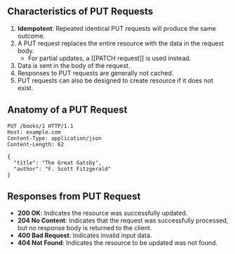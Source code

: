 ## Characteristics of PUT Requests
1. **Idempotent**: Repeated identical PUT requests will produce the same outcome.
2. A PUT request replaces the entire resource with the data in the request body.
	- For partial updates, a [[PATCH request]] is used instead.
3. Data is sent in the body of the request.
4. Responses to PUT requests are generally not cached.
5. PUT requests can also be designed to create resource if it does not exist.

## Anatomy of a PUT Request
```plaintext
PUT /books/1 HTTP/1.1
Host: example.com
Content-Type: application/json
Content-Length: 62

{
  "title": "The Great Gatsby",
  "author": "F. Scott Fitzgerald"
}
```

## Responses from PUT Request
- **200 OK**: Indicates the resource was successfully updated.
- **204 No Content**: Indicates that the request was successfully processed, but no response body is returned to the client.
- **400 Bad Request**: Indicates invalid input data.
- **404 Not Found**: Indicates the resource to be updated was not found.